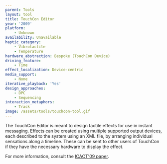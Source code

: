 ```yaml
---
parent: Tools
layout: tool
title: TouchCon Editor
year: '2009'
platform:
    - Unknown
availability: Unavailable
haptic_category:
    - Vibrotactile
    - Temperature
hardware_abstraction: Bespoke (TouchCon Device)
driving_feature:
    - Time
effect_localization: Device-centric
media_support:
    - None
iterative_playback: 'Yes'
design_approaches:
    - DPC
    - Sequencing
interaction_metaphors:
    - Track
image: /assets/tools/touchcon-tool.gif
---
```

The TouchCon Editor is meant to design tactile effects for use in instant messaging.
Effects can be created using multiple supported output devices, each described to the system using an XML file, by arranging individual sensations along a timeline.
These can be sent to other users of TouchCon if they have the necessary hardware to display the effect.


For more information, consult the [ICACT'09 paper](https://ieeexplore.ieee.org/abstract/document/4809484).
